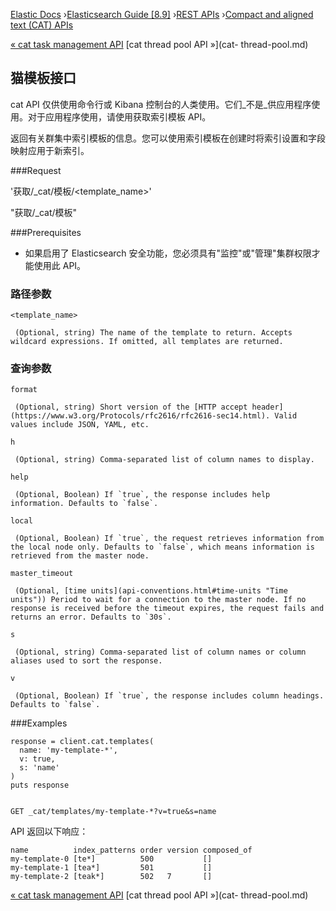 

[Elastic Docs](/guide/) ›[Elasticsearch Guide [8.9]](index.md) ›[REST
APIs](rest-apis.md) ›[Compact and aligned text (CAT) APIs](cat.md)

[« cat task management API](cat-tasks.md) [cat thread pool API »](cat-
thread-pool.md)

## 猫模板接口

cat API 仅供使用命令行或 Kibana 控制台的人类使用。它们_不是_供应用程序使用。对于应用程序使用，请使用获取索引模板 API。

返回有关群集中索引模板的信息。您可以使用索引模板在创建时将索引设置和字段映射应用于新索引。

###Request

'获取/_cat/模板/<template_name>'

"获取/_cat/模板"

###Prerequisites

* 如果启用了 Elasticsearch 安全功能，您必须具有"监控"或"管理"集群权限才能使用此 API。

### 路径参数

`<template_name>`

     (Optional, string) The name of the template to return. Accepts wildcard expressions. If omitted, all templates are returned. 

### 查询参数

`format`

     (Optional, string) Short version of the [HTTP accept header](https://www.w3.org/Protocols/rfc2616/rfc2616-sec14.html). Valid values include JSON, YAML, etc. 
`h`

     (Optional, string) Comma-separated list of column names to display. 
`help`

     (Optional, Boolean) If `true`, the response includes help information. Defaults to `false`. 
`local`

     (Optional, Boolean) If `true`, the request retrieves information from the local node only. Defaults to `false`, which means information is retrieved from the master node. 
`master_timeout`

     (Optional, [time units](api-conventions.html#time-units "Time units")) Period to wait for a connection to the master node. If no response is received before the timeout expires, the request fails and returns an error. Defaults to `30s`. 
`s`

     (Optional, string) Comma-separated list of column names or column aliases used to sort the response. 
`v`

     (Optional, Boolean) If `true`, the response includes column headings. Defaults to `false`. 

###Examples

    
    
    response = client.cat.templates(
      name: 'my-template-*',
      v: true,
      s: 'name'
    )
    puts response
    
    
    GET _cat/templates/my-template-*?v=true&s=name

API 返回以下响应：

    
    
    name          index_patterns order version composed_of
    my-template-0 [te*]          500           []
    my-template-1 [tea*]         501           []
    my-template-2 [teak*]        502   7       []

[« cat task management API](cat-tasks.md) [cat thread pool API »](cat-
thread-pool.md)
